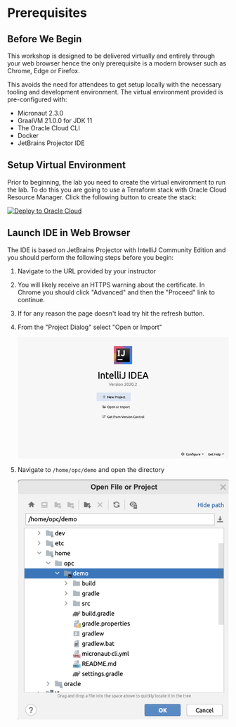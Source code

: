 # Prerequisites

## Before We Begin

This workshop is designed to be delivered virtually and entirely through your web browser hence the only prerequisite is a modern browser such as Chrome, Edge or Firefox.

This avoids the need for attendees to get setup locally with the necessary tooling and development environment. The virtual environment provided is pre-configured with:

* Micronaut 2.3.0
* GraalVM 21.0.0 for JDK 11
* The Oracle Cloud CLI
* Docker
* JetBrains Projector IDE 

## Setup Virtual Environment

Prior to beginning, the lab you need to create the virtual environment to run the lab. To do this you are going to use a Terraform stack with Oracle Cloud Resource Manager. Click the following button to create the stack:


[![Deploy to Oracle Cloud][magic_button]][magic_jidea_terraform_stack]

[magic_button]: https://oci-resourcemanager-plugin.plugins.oci.oraclecloud.com/latest/deploy-to-oracle-cloud.svg
[magic_jidea_terraform_stack]: https://cloud.oracle.com/resourcemanager/stacks/create?zipUrl=https://objectstorage.us-ashburn-1.oraclecloud.com/n/cloudnative-devrel/b/micronaut-hol/o/terraform%2Fjidea-image.zip

## Launch IDE in Web Browser

The IDE is based on JetBrains Projector with IntelliJ Community Edition and you should perform the following steps before you begin:

1. Navigate to the URL provided by your instructor
2. You will likely receive an HTTPS warning about the certificate. In Chrome you should click "Advanced" and then the "Proceed" link to continue.
3. If for any reason the page doesn't load try hit the refresh button.
4. From the "Project Dialog" select "Open or Import"

    ![Project Dialog](images/project-dialog.png)

5. Navigate to `/home/opc/demo` and open the directory

    ![Project Dialog](images/open-dialog.png)
